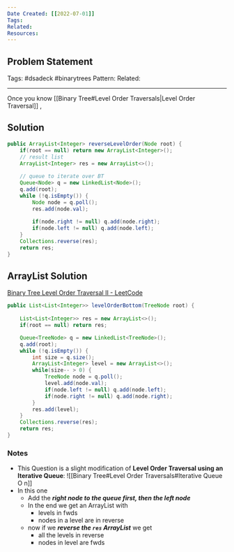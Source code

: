 ```yaml
---
Date Created: [[2022-07-01]]
Tags: 
Related: 
Resources: 
---
```


## Problem Statement


Tags:  #dsadeck  #binarytrees 
Pattern: 
Related: 

---
Once you know  [[Binary Tree#Level Order Traversals|Level Order Traversal]] , 

## Solution
``` java
public ArrayList<Integer> reverseLevelOrder(Node root) {
	if(root == null) return new ArrayList<Integer>();
	// result list
	ArrayList<Integer> res = new ArrayList<>();
	
	// queue to iterate over BT
	Queue<Node> q = new LinkedList<Node>();
	q.add(root);
	while (!q.isEmpty()) {
		Node node = q.poll();
		res.add(node.val);
		
		if(node.right != null) q.add(node.right);
		if(node.left != null) q.add(node.left);
	}
	Collections.reverse(res);
	return res;
}
```

## ArrayList Solution
[Binary Tree Level Order Traversal II - LeetCode](https://leetcode.com/problems/binary-tree-level-order-traversal-ii/)
``` java
public List<List<Integer>> levelOrderBottom(TreeNode root) {
	
	List<List<Integer>> res = new ArrayList<>();
	if(root == null) return res;

	Queue<TreeNode> q = new LinkedList<TreeNode>();
	q.add(root);
	while (!q.isEmpty()) {
		int size = q.size();
		ArrayList<Integer> level = new ArrayList<>();
		while(size-- > 0) {
			TreeNode node = q.poll();
			level.add(node.val);
			if(node.left != null) q.add(node.left); 
			if(node.right != null) q.add(node.right); 
		}
		res.add(level);
	}
	Collections.reverse(res);
	return res;
}
```
### Notes
- This Question is a slight modification of **Level Order Traversal using an Iterative Queue**: ![[Binary Tree#Level Order Traversals#Iterative Queue O n]]
- In this one
	- Add the ***right node to the queue first, then the left node***
	- In the end we get an ArrayList with 
		- levels in fwds
		- nodes in a level are in reverse
	- now if we ***reverse the `res` ArrayList*** we get 
		- all the levels in reverse
		- nodes in level are fwds

